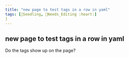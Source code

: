 ```yaml
---
title: "new page to test tags in a row in yaml"
tags: [🌱Seedling, 🧹Needs_Editing :heart:]
]
---
```

## new page to test tags in a row in yaml
Do the tags show up on the page?